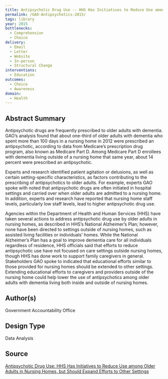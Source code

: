 ```yaml
---
title: Antipsychotic Drug Use -- HHS Has Initiatives to Reduce Use among Older Adults in Nursing Homes, but Should Expand Efforts to Other Settings
permalink: /GAO-Antipsychotics-2015/
tags: library 
year: 2015
bottlenecks: 
  - Comprehension 
  - Choice 
delivery: 
  - Email 
  - Letter 
  - Website  
  - In-person 
  - Structural Change
interventions: 
  - Education 
outcomes: 
  - Choice 
  - Awareness
domain: 
  - Health 
---
```

## Abstract Summary

Antipsychotic drugs are frequently prescribed to older adults with dementia. GAO’s analysis found that about one-third of older adults with dementia who spent more than 100 days in a nursing home in 2012 were prescribed an antipsychotic, according to data from Medicare’s prescription drug program, also known as Medicare Part D. Among Medicare Part D enrollees with dementia living outside of a nursing home that same year, about 14 percent were prescribed an antipsychotic.

Experts and research identified patient agitation or delusions, as well as certain setting-specific characteristics, as factors contributing to the prescribing of antipsychotics to older adults. For example, experts GAO spoke with noted that antipsychotic drugs are often initiated in hospital settings and carried over when older adults are admitted to a nursing home. In addition, experts and research have reported that nursing home staff levels, particularly low staff levels, lead to higher antipsychotic drug use.

Agencies within the Department of Health and Human Services (HHS) have taken several actions to address antipsychotic drug use by older adults in nursing homes, as described in HHS’s National Alzheimer’s Plan; however, none have been directed to settings outside of nursing homes, such as assisted living facilities or individuals’ homes. While the National Alzheimer’s Plan has a goal to improve dementia care for all individuals regardless of residence, HHS officials said that efforts to reduce antipsychotic use have not focused on care settings outside nursing homes, though HHS has done work to support family caregivers in general. Stakeholders GAO spoke to indicated that educational efforts similar to those provided for nursing homes should be extended to other settings. Extending educational efforts to caregivers and providers outside of the nursing home could help lower the use of antipsychotics among older adults with dementia living both inside and outside of nursing homes.

## Author(s)

Government Accountability Office 

## Design Type

Data Analysis

## Source

<a href="https://www.gao.gov/products/GAO-15-211">Antipsychotic Drug Use: HHS Has Initiatives to Reduce Use among Older Adults in Nursing Homes, but Should Expand Efforts to Other Settings</a>
